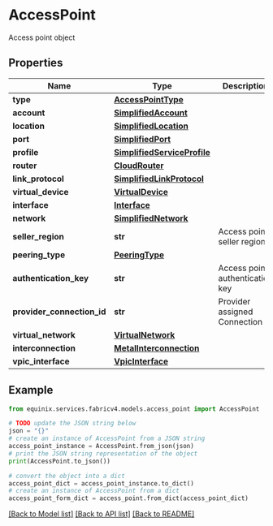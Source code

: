 # AccessPoint

Access point object

## Properties

Name | Type | Description | Notes
------------ | ------------- | ------------- | -------------
**type** | [**AccessPointType**](AccessPointType.md) |  | [optional] 
**account** | [**SimplifiedAccount**](SimplifiedAccount.md) |  | [optional] 
**location** | [**SimplifiedLocation**](SimplifiedLocation.md) |  | [optional] 
**port** | [**SimplifiedPort**](SimplifiedPort.md) |  | [optional] 
**profile** | [**SimplifiedServiceProfile**](SimplifiedServiceProfile.md) |  | [optional] 
**router** | [**CloudRouter**](CloudRouter.md) |  | [optional] 
**link_protocol** | [**SimplifiedLinkProtocol**](SimplifiedLinkProtocol.md) |  | [optional] 
**virtual_device** | [**VirtualDevice**](VirtualDevice.md) |  | [optional] 
**interface** | [**Interface**](Interface.md) |  | [optional] 
**network** | [**SimplifiedNetwork**](SimplifiedNetwork.md) |  | [optional] 
**seller_region** | **str** | Access point seller region | [optional] 
**peering_type** | [**PeeringType**](PeeringType.md) |  | [optional] 
**authentication_key** | **str** | Access point authentication key | [optional] 
**provider_connection_id** | **str** | Provider assigned Connection Id | [optional] 
**virtual_network** | [**VirtualNetwork**](VirtualNetwork.md) |  | [optional] 
**interconnection** | [**MetalInterconnection**](MetalInterconnection.md) |  | [optional] 
**vpic_interface** | [**VpicInterface**](VpicInterface.md) |  | [optional] 

## Example

```python
from equinix.services.fabricv4.models.access_point import AccessPoint

# TODO update the JSON string below
json = "{}"
# create an instance of AccessPoint from a JSON string
access_point_instance = AccessPoint.from_json(json)
# print the JSON string representation of the object
print(AccessPoint.to_json())

# convert the object into a dict
access_point_dict = access_point_instance.to_dict()
# create an instance of AccessPoint from a dict
access_point_form_dict = access_point.from_dict(access_point_dict)
```
[[Back to Model list]](../README.md#documentation-for-models) [[Back to API list]](../README.md#documentation-for-api-endpoints) [[Back to README]](../README.md)


